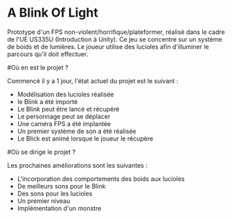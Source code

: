 # A Blink Of Light

Prototype d'un FPS non-violent/horrifique/plateformer, réalisé dans le cadre de l'UE US335U (Introduction à Unity). Ce jeu se concentre sur un système de boids et de lumières. Le joueur utilise des lucioles afin d'illuminer le parcours qu'il doit effectuer.

#Où en est le projet ?

Commencé il y a 1 jour, l'état actuel du projet est le suivant :
- Modélisation des lucioles réalisée
- le Blink a été importé
- Le Blink peut être lancé et récupéré
- Le personnage peut se déplacer
- Une caméra FPS a été implantée
- Un premier système de son a été réalisée
- Le Blick est animé lorsque le joueur le récupère

#Où se dirige le projet ?

Les prochaines améliorations sont les suivantes :
- L'incorporation des comportements des boids aux lucioles
- De meilleurs sons pour le Blink
- Des sons pour les lucioles
- Un premier niveau
- Implémentation d'un monstre
